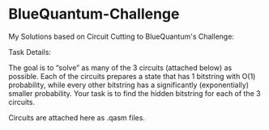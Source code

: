 # BlueQuantum-Challenge
My Solutions based on Circuit Cutting to BlueQuantum's Challenge:

Task Details:

The goal is to “solve” as many of the 3 circuits (attached below) as possible. Each of the circuits prepares a state that has 1 bitstring with O(1) probability, while every other bitstring has a significantly (exponentially) smaller probability. Your task is to find the hidden bitstring for each of the 3 circuits.

Circuits are attached here as .qasm files.